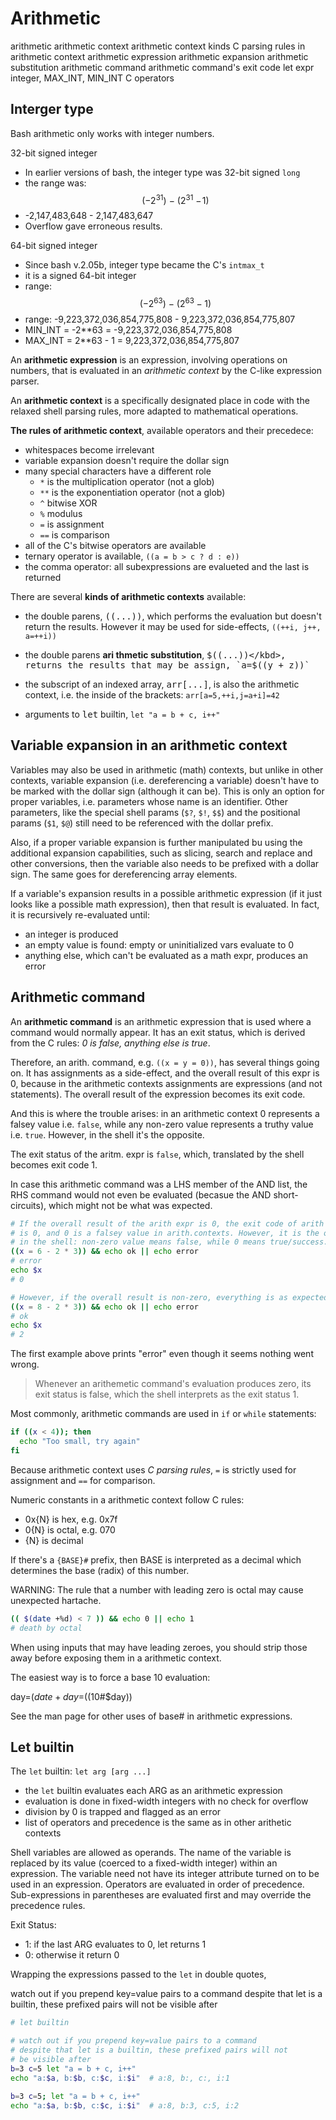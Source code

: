 # Arithmetic

arithmetic
arithmetic context
arithmetic context kinds
C parsing rules in arithmetic context
arithmetic expression
arithmetic expansion
arithmetic substitution
arithmetic command
arithmetic command's exit code
let
expr
integer, MAX_INT, MIN_INT
C operators


## Interger type

Bash arithmetic only works with integer numbers.

32-bit signed integer
- In earlier versions of bash, the integer type was 32-bit signed `long`
- the range was: $$(-2^{31})\ - \ (2^{31}\!\!\!-\!1)$$
- -2,147,483,648 - 2,147,483,647
- Overflow gave erroneous results.

64-bit signed integer
- Since bash v.2.05b, integer type became the C's `intmax_t`
- it is a signed 64-bit integer
- range: $$(-2^{63})\ -\ (2^{63}-1)$$
- range: -9,223,372,036,854,775,808 - 9,223,372,036,854,775,807
- MIN_INT = -2**63   = -9,223,372,036,854,775,808
- MAX_INT = 2**63 - 1 = 9,223,372,036,854,775,807


An **arithmetic expression** is an expression, involving operations on numbers, that is evaluated in an *arithmetic context* by the C-like expression parser.

An **arithmetic context** is a specifically designated place in code with the relaxed shell parsing rules, more adapted to mathematical operations.

**The rules of arithmetic context**, available operators and their precedece:
- whitespaces become irrelevant
- variable expansion doesn't require the dollar sign
- many special characters have a different role
  - `*` is the multiplication operator (not a glob)
  - `**` is the exponentiation operator (not a glob)
  - `^` bitwise XOR
  - `%` modulus
  - `=` is assignment
  - `==` is comparison
- all of the C's bitwise operators are available
- ternary operator is available, `((a = b > c ? d : e))`
- the comma operator: all subexpressions are evalueted and the last is returned



There are several **kinds of arithmetic contexts** available:

* the double parens, <kbd>((...))</kbd>, which performs the evaluation but doesn't return the results. However it may be used for side-effects, `((++i, j++, a=++i))`

* the double parens **ari
thmetic substitution**, <kbd>$((...))</kbd>, returns the results that may be assign, `a=$((y + z))`

* the subscript of an indexed array, <kbd>arr[...]</kbd>, is also the arithmetic context, i.e. the inside of the brackets: `arr[a=5,++i,j=a+i]=42`

* arguments to <kbd>let</kbd> builtin, `let "a = b + c, i++"`



## Variable expansion in an arithmetic context

Variables may also be used in arithmetic (math) contexts, but unlike in other contexts, variable expansion (i.e. dereferencing a variable) doesn't have to be marked with the dollar sign (although it can be). This is only an option for proper variables, i.e. parameters whose name is an identifier. Other parameters, like the special shell params (`$?`, `$!`, `$$`) and the positional params (`$1`, `$@`) still need to be referenced with the dollar prefix.

Also, if a proper variable expansion is further manipulated bu using the additional expansion capabilities, such as slicing, search and replace and other conversions, then the variable also needs to be prefixed with a dollar sign. The same goes for dereferencing array elements.

If a variable's expansion results in a possible arithmetic expression (if it just looks like a possible math expression), then that result is evaluated. In fact, it is recursively re-evaluated until:
- an integer is produced
- an empty value is found: empty or uninitialized vars evaluate to 0
- anything else, which can't be evaluated as a math expr, produces an error




## Arithmetic command

An **arithmetic command** is an arithmetic expression that is used where a command would normally appear. It has an exit status, which is derived from the C rules: *0 is false, anything else is true*.

Therefore, an arith. command, e.g. `((x = y = 0))`, has several things going on. It has assignments as a side-effect, and the overall result of this expr is 0, because in the arithmetic contexts assignments are expressions (and not statements). The overall result of the expression becomes its exit code.

And this is where the trouble arises: in an arithmetic context 0 represents a falsey value i.e. `false`, while any non-zero value represents a truthy value i.e. `true`. However, in the shell it's the opposite.

The exit status of the aritm. expr is `false`, which, translated by the shell becomes exit code 1.

In case this arithmetic command was a LHS member of the AND list, the RHS command would not even be evaluated (becasue the AND short-circuits), which might not be what was expected.

```bash
# If the overall result of the arith expr is 0, the exit code of arith command
# is 0, and 0 is a falsey value in arith.contexts. However, it is the opposite
# in the shell: non-zero value means false, while 0 means true/success.
((x = 6 - 2 * 3)) && echo ok || echo error
# error
echo $x
# 0

# However, if the overall result is non-zero, everything is as expected
((x = 8 - 2 * 3)) && echo ok || echo error
# ok
echo $x
# 2
```

The first example above prints "error" even though it seems nothing went wrong.

> Whenever an arithemetic command's evaluation produces zero, its exit status is false, which the shell interprets as the exit status 1.


Most commonly, arithmetic commands are used in `if` or `while` statements:

```bash
if ((x < 4)); then 
  echo "Too small, try again"
fi
```

Because arithmetic context uses *C parsing rules*, `=` is strictly used for assignment and `==` for comparison.

Numeric constants in a arithmetic context follow C rules:
- 0x{N} is hex, e.g. 0x7f
- 0{N} is octal, e.g. 070 
- {N} is decimal

If there's a `{BASE}#` prefix, then BASE is interpreted as a decimal which determines the base (radix) of this number.

WARNING: The rule that a number with leading zero is octal may cause unexpected hartache.

```bash
(( $(date +%d) < 7 )) && echo 0 || echo 1
# death by octal
```


When using inputs that may have leading zeroes, you should strip those away before exposing them in a arithmetic context.

The easiest way is to force a base 10 evaluation:

day=$(date +%d)
day=$((10#$day))


See the man page for other uses of base# in arithmetic expressions.






## Let builtin

The `let` builtin: `let arg [arg ...]`

- the `let` builtin evaluates each ARG as an arithmetic expression
- evaluation is done in fixed-width integers with no check for overflow
- division by 0 is trapped and flagged as an error
- list of operators and precedence is the same as in other arithetic contexts

Shell variables are allowed as operands. The name of the variable is replaced by its value (coerced to a fixed-width integer) within an expression. The variable need not have its integer attribute turned on to be used in an expression. Operators are evaluated in order of precedence. Sub-expressions in parentheses are evaluated first and may override the precedence rules.

Exit Status:
- 1: if the last ARG evaluates to 0, let returns 1
- 0: otherwise it return 0

Wrapping the expressions passed to the `let` in double quotes,


watch out if you prepend key=value pairs to a command
despite that let is a builtin, these prefixed pairs will not
be visible after


```bash
# let builtin

# watch out if you prepend key=value pairs to a command
# despite that let is a builtin, these prefixed pairs will not
# be visible after
b=3 c=5 let "a = b + c, i++"
echo "a:$a, b:$b, c:$c, i:$i"  # a:8, b:, c:, i:1

b=3 c=5; let "a = b + c, i++"
echo "a:$a, b:$b, c:$c, i:$i"  # a:8, b:3, c:5, i:2
```
